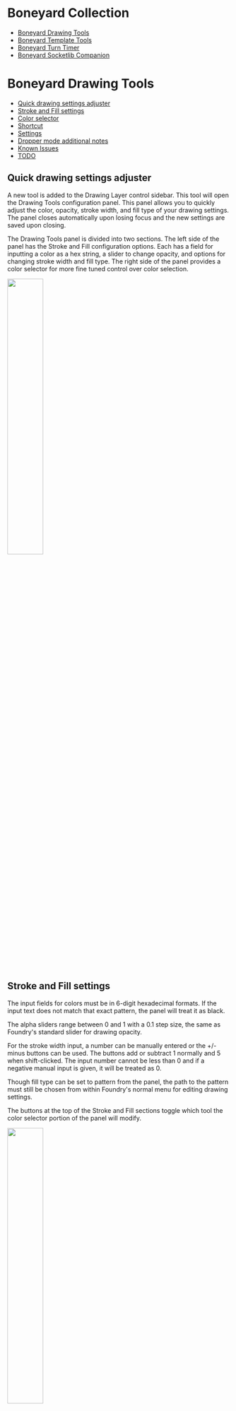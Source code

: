# Boneyard Collection

- [Boneyard Drawing Tools](https://github.com/operation404/boneyard-drawing-tools)
- [Boneyard Template Tools](https://github.com/operation404/boneyard-template-tools)
- [Boneyard Turn Timer](https://github.com/operation404/boneyard-turn-timer)
- [Boneyard Socketlib Companion](https://github.com/operation404/boneyard-socketlib-companion)

# Boneyard Drawing Tools

- [Quick drawing settings adjuster](#quick-drawing-settings-adjuster)
- [Stroke and Fill settings](#stroke-and-fill-settings)
- [Color selector](#color-selector)
- [Shortcut](#shortcut)
- [Settings](#settings)
- [Dropper mode additional notes](#dropper-mode-additional-notes)
- [Known Issues](#known-issues)
- [TODO](#todo)

## Quick drawing settings adjuster

A new tool is added to the Drawing Layer control sidebar. This tool will open the Drawing Tools configuration panel. This panel allows you to quickly adjust the color, opacity, stroke width, and fill type of your drawing settings. The panel closes automatically upon losing focus and the new settings are saved upon closing.

The Drawing Tools panel is divided into two sections. The left side of the panel has the Stroke and Fill configuration options. Each has a field for inputting a color as a hex string, a slider to change opacity, and options for changing stroke width and fill type. The right side of the panel provides a color selector for more fine tuned control over color selection.

<img src="https://github.com/operation404/boneyard-drawing-tools/blob/master/images/drawing_tools_panel_example.png?raw=true" width=40%>

## Stroke and Fill settings

The input fields for colors must be in 6-digit hexadecimal formats. If the input text does not match that exact pattern, the panel will treat it as black.

The alpha sliders range between 0 and 1 with a 0.1 step size, the same as Foundry's standard slider for drawing opacity.

For the stroke width input, a number can be manually entered or the +/- minus buttons can be used. The buttons add or subtract 1 normally and 5 when shift-clicked. The input number cannot be less than 0 and if a negative manual input is given, it will be treated as 0.

Though fill type can be set to pattern from the panel, the path to the pattern must still be chosen from within Foundry's normal menu for editing drawing settings.

The buttons at the top of the Stroke and Fill sections toggle which tool the color selector portion of the panel will modify.

<img src="https://github.com/operation404/boneyard-drawing-tools/blob/master/images/stroke_fill_button_example.png?raw=true" width=40%>

The Drawing Tools panel will remember the last edited tool, and will set that as the active tool for the color selector when the panel is opened again.

## Color selector

The color selector canvas gives a visual interface for picking colors. You can click and drag along the canvas to preview colors in real time and the hue slider on the right adjusts the canvas color gradient.

Below the color selector canvas are input fields for the individual RGB components of the currently selected color, show as 2 digit hexadecimal numbers. These can be manually edited to adjust the color.

The dropper button allows you to select a color from the game canvas directly. When in dropper mode, a small preview window will follow the cursor around and show a zoomed in view of the pixels the user is currently hovering over. Clicking on the canvas will grab the color from the selected pixel.

The random button will generate a new rolor by randomly selecting 3 values between 0 and 255 for the red, green, and blue color components.

The color swatches provide a quickly accessible list of preset colors. The first set of color swatches are manually configured and are always the same. The second set of swatches is the color history, which track your recently used colors in case you wish to reuse one.

<img src="https://github.com/operation404/boneyard-drawing-tools/blob/master/images/dropper_preview_example.png?raw=true" width=60%>

When the drawing panel is first opened the dropper button is focused automatically, allowing you to instantly enter dropper mode by pressing the space or enter key.

While in dropper mode the preview window will update as you move your cursor. However, the preview can only fetch pixel data from the canvas while it's currently hovered, so the preview window won't update when the cursor is over UI elements. Left clicking while hovering the canvas will grab the color from the currently hovered pixel and exit dropper mode. Any other mouse or keyboard press will exit dropper mode without grabbing a color. The mouse or keyboard press used to exit dropper mode won't interact with canvas elements.

## Shortcut

While the Drawing Layer is currently active, the Drawing Tools panel can be opened with a keyboard shortcut. When opened in this way, the panel will appear slightly below the current cursor location. The default shortcut is 'Ctrl + D', but can be changed. If the shortcut used happens to also be bound to other actions, those should be blocked while the Drawing Layer is currently active, though it's possible some browser-level actions may still take precendent.

<img src="https://github.com/operation404/boneyard-drawing-tools/blob/master/images/shortcut_example.png?raw=true" width=50%>

## Settings

The shortcut can be disabled if you wish to only access the Drawing Tools panel from the Drawing Layer control sidebar. You are also able to change the shortcut.

The color selector and dropper preview size adjust how large or small the respective elements are and are measured in pixels. The color selector has a minimum size of 100 and the dropper preview a minimum size of 20.

The dropper read radius controls how many pixels around the cursor are show in the dropper preview. A larger number shows more pixels in the preview window.

The preset color swatches is a string of comma separated hex color codes. These colors must be in the format '#XXXXXX' and you can add as many as desired. There are up to 10 color swatches in a row, and as many rows as needed to fit the given swatches.

The recent color history sets how many colors the Drawing Tools app will record to list as swatches. These swatches are displayed in the same fashion as the preset swatches.

<img src="https://github.com/operation404/boneyard-drawing-tools/blob/master/images/settings.png?raw=true" width=50%>

## Dropper mode additional notes

While functional, the dropper does have a few quirks.

First, if your monitor has UI scaling the dropper preview window may be slightly off from what pixel is actually hovered by the cursor. While the mouse click event does give precise coordinates for the clicked location, the mouse hover event coordinates are rounded according to the UI scaling value. This means that with UI scaling, the dropper preview window may be a pixel off of what is actually the currently hovered pixel.

Second, the dropper preview or grabbed color may rarely be black even if the currently hovered area of the canvas is not. This is because the dropper must fetch the pixel data from the canvas drawing buffer as it is being drawn, as the buffer is black outside of an draw event. Foundry uses PIXI for handling the rendering of the canvas, and the drawing event isn't publicly exposed. Rather than try to find a way to hook into the drawing event directly, the dropper instead uses the native requestAnimationFrame call which is normally used to adjust animations before the next canvas repaint. While this works the vast majority of the time, there are occasions where the dropper will fail to grab pixel data before the repaint finishes, hence why you may sometimes see the dropper preview turn black for a frame. This should be a rare occurence however, and the dropper can simply be used again in the unlucky situation where it happened to grab a color after a repaint already finished.

## Known Issues
- When pf2e is the active game system, clicking on a button and then off of the config panel won't close the config panel. A workaround is to click onto a blank section of the config panel and then off of it, this should close the panel.
    - Only for the pf2e system, the drawing config panel receives an extra `focusout` event when clicking on any button. The second event has a `relatedTarget` and `sourceCapabilities` of null and originates from the button that was pressed. Originally this would cause the config panel to just outright close when clicking on any button due to the second event's related target not being a child of the config panel. By checking for a null source capability field these secondary events are at least ignored, but they do still change the focus target from the config panel button that was clicked on to null. This means that the panel doesn't properly receive a focusout event when clicking off the panel unless the user clicks back onto it first.
    - As such, the current fix is only temporary, and a solution to the extra erroneous focusout event still needs to be worked on.

## TODO

- [x] ~~Add ability to open the menu by some modified click, such as ctrl-click. Need to find a modifier key that isn't used by drawing tools already.~~
- [x] ~~Add +/- buttons for adjusting line width.~~
- [x] ~~Add the ability to choose color by using a dropper tool and selecting the color from the canvas.~~
- [x] ~~Add selectable color swatches with preset colors and a used color history.~~
- [ ] Modify siderbar button style so that rather than a gray brush icon, the button shows the current stroke/fill color.

